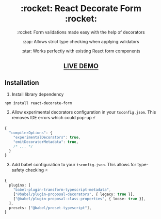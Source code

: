  <h1 align="center">:rocket: React Decorate Form :rocket:</h1>

<p align="center">:rocket: Form validations made easy with the help of decorators</p>
<p align="center">:zap: Allows strict type checking when applying validators</p>
<p align="center">:star: Works perfectly with existing React form components</p>
<h2 align="center">
  <a href="https://brunotot.github.io/react-decorate-form/playground/">LIVE DEMO</a>
</h2>

## Installation

1. Install library dependency

```
npm install react-decorate-form
```

2. Allow experimental decorators configuration in your `tsconfig.json`. This removes IDE errors which could pop-up :zap:
```ts
{
  "compilerOptions": {
    "experimentalDecorators": true,
    "emitDecoratorMetadata": true,
    /* ... */
  }
}
```

3. Add babel configuration to your `tsconfig.json`. This allows for type-safety checking :star:

```ts
{
  plugins: [
    "babel-plugin-transform-typescript-metadata",
    ["@babel/plugin-proposal-decorators", { legacy: true }],
    ["@babel/plugin-proposal-class-properties", { loose: true }],
  ],
  presets: ["@babel/preset-typescript"],
}
```
